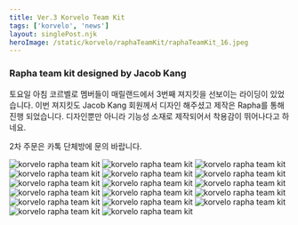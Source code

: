 ```yaml
---
title: Ver.3 Korvelo Team Kit
tags: ['korvelo', 'news']
layout: singlePost.njk
heroImage: /static/korvelo/raphaTeamKit/raphaTeamKit_16.jpeg
---
```


### Rapha team kit designed by Jacob Kang

토요일 아침 코르벨로 멤버들이 매릴랜드에서 3번째 져지킷을 선보이는 라이딩이 있었습니다.
이번 져지킷도 Jacob Kang 회원께서 디자인 해주셨고 제작은 Rapha를 통해 진행 되었습니다.
디자인뿐만 아니라 기능성 소재로 제작되어서 착용감이 뛰어나다고 하네요. 

2차 주문은 카톡 단체방에 문의 바랍니다.

![korvelo rapha team kit](/static/korvelo/raphaTeamKit/raphaTeamKit_01.jpeg)
![korvelo rapha team kit](/static/korvelo/raphaTeamKit/raphaTeamKit_02.jpeg)
![korvelo rapha team kit](/static/korvelo/raphaTeamKit/raphaTeamKit_03.jpeg)
![korvelo rapha team kit](/static/korvelo/raphaTeamKit/raphaTeamKit_04.jpeg)
![korvelo rapha team kit](/static/korvelo/raphaTeamKit/raphaTeamKit_05.jpeg)
![korvelo rapha team kit](/static/korvelo/raphaTeamKit/raphaTeamKit_06.jpeg)
![korvelo rapha team kit](/static/korvelo/raphaTeamKit/raphaTeamKit_07.jpeg)
![korvelo rapha team kit](/static/korvelo/raphaTeamKit/raphaTeamKit_08.jpeg)
![korvelo rapha team kit](/static/korvelo/raphaTeamKit/raphaTeamKit_09.jpeg)
![korvelo rapha team kit](/static/korvelo/raphaTeamKit/raphaTeamKit_10.jpeg)
![korvelo rapha team kit](/static/korvelo/raphaTeamKit/raphaTeamKit_11.jpeg)
![korvelo rapha team kit](/static/korvelo/raphaTeamKit/raphaTeamKit_12.jpeg)
![korvelo rapha team kit](/static/korvelo/raphaTeamKit/raphaTeamKit_13.jpeg)
![korvelo rapha team kit](/static/korvelo/raphaTeamKit/raphaTeamKit_14.jpeg)
![korvelo rapha team kit](/static/korvelo/raphaTeamKit/raphaTeamKit_15.jpeg)
![korvelo rapha team kit](/static/korvelo/raphaTeamKit/raphaTeamKit_16.jpeg)
![korvelo rapha team kit](/static/korvelo/raphaTeamKit/raphaTeamKit_17.jpeg)